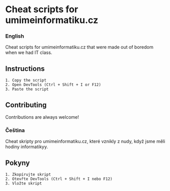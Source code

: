# Cheat scripts for umimeinformatiku.cz

### English
Cheat scripts for umimeinformatiku.cz that were made out of boredom when we had IT class.

## Instructions
```
1. Copy the script
2. Open DevTools (Ctrl + Shift + I or F12)
3. Paste the script
```
    
## Contributing
Contributions are always welcome!

### Čeština
Cheat skripty pro umimeinformatiku.cz, které vznikly z nudy, když jsme měli hodiny informatikyy.

## Pokyny
```
1. Zkopírujte skript
2. Otevřte DevTools (Ctrl + Shift + I nebo F12)
3. Vložte skript
```